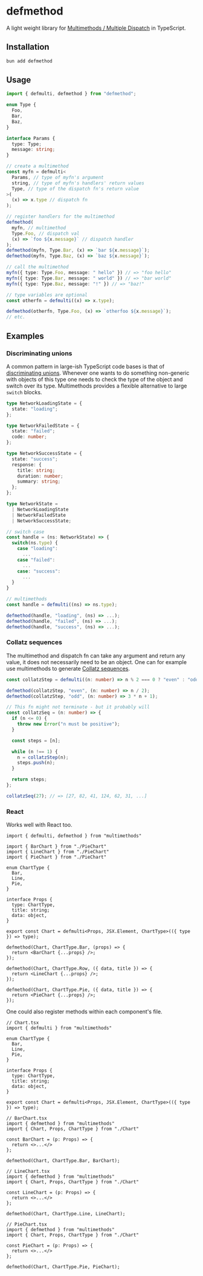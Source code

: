 # defmethod

A light weight library for [Multimethods / Multiple
Dispatch](https://en.wikipedia.org/wiki/Multiple_dispatch) in TypeScript.

## Installation

```sh
bun add defmethod
```

## Usage

```ts
import { defmulti, defmethod } from "defmethod";

enum Type {
  Foo,
  Bar,
  Baz,
}

interface Params {
  type: Type;
  message: string;
}

// create a multimethod
const myfn = defmulti<
  Params, // type of myfn's argument
  string, // type of myfn's handlers' return values
  Type, // type of the dispatch fn's return value
>(
  (x) => x.type // dispatch fn
);

// register handlers for the multimethod
defmethod(
  myfn, // multimethod
  Type.Foo, // dispatch val
  (x) => `foo ${x.message}` // dispatch handler
);
defmethod(myfn, Type.Bar, (x) => `bar ${x.message}`);
defmethod(myfn, Type.Baz, (x) => `baz ${x.message}`);

// call the multimethod
myfn({ type: Type.Foo, message: " hello" }) // => "foo hello"
myfn({ type: Type.Bar, message: " world" }) // => "bar world"
myfn({ type: Type.Baz, message: "!" }) // => "baz!"

// type variables are optional
const otherfn = defmulti((x) => x.type);

defmethod(otherfn, Type.Foo, (x) => `otherfoo ${x.message}`);
// etc.
```

## Examples

### Discriminating unions

A common pattern in large-ish TypeScript code bases is that of [discriminating
unions](https://www.typescriptlang.org/docs/handbook/unions-and-intersections.html#discriminating-unions).
Whenever one wants to do something non-generic with objects of this type one
needs to check the type of the object and switch over its type. Multimethods
provides a flexible alternative to large `switch` blocks.

```ts
type NetworkLoadingState = {
  state: "loading";
};

type NetworkFailedState = {
  state: "failed";
  code: number;
};

type NetworkSuccessState = {
  state: "success";
  response: {
    title: string;
    duration: number;
    summary: string;
  };
};

type NetworkState =
  | NetworkLoadingState
  | NetworkFailedState
  | NetworkSuccessState;

// switch case
const handle = (ns: NetworkState) => {
  switch(ns.type) {
    case "loading":
      ...
    case "failed":
      ...
    case: "success":
      ...
  }
}

// multimethods
const handle = defmulti((ns) => ns.type);

defmethod(handle, "loading", (ns) => ...);
defmethod(handle, "failed", (ns) => ...);
defmethod(handle, "success", (ns) => ...);
```

### Collatz sequences

The multimethod and dispatch fn can take any argument and return any value, it
does not necessarily need to be an object. One can for example use multimethods
to generate [Collatz
sequences](https://en.wikipedia.org/wiki/Collatz_conjecture).

```ts
const collatzStep = defmulti((n: number) => n % 2 === 0 ? "even" : "odd");

defmethod(collatzStep, "even", (n: number) => n / 2);
defmethod(collatzStep, "odd", (n: number) => 3 * n + 1);

// This fn might not terminate - but it probably will
const collatzSeq = (n: number) => {
  if (n <= 0) {
    throw new Error("n must be positive");
  }

  const steps = [n];

  while (n !== 1) {
    n = collatzStep(n);
    steps.push(n);
  }

  return steps;
};

collatzSeq(27); // => [27, 82, 41, 124, 62, 31, ...]
```

### React

Works well with React too.

```tsx
import { defmulti, defmethod } from "multimethods"

import { BarChart } from "./PieChart"
import { LineChart } from "./PieChart"
import { PieChart } from "./PieChart"

enum ChartType {
  Bar,
  Line,
  Pie,
}

interface Props {
  type: ChartType,
  title: string;
  data: object,
}

export const Chart = defmulti<Props, JSX.Element, ChartType>(({ type }) => type);

defmethod(Chart, ChartType.Bar, (props) => {
  return <BarChart {...props} />;
});

defmethod(Chart, ChartType.Row, ({ data, title }) => {
  return <LineChart {...props} />;
});

defmethod(Chart, ChartType.Pie, ({ data, title }) => {
  return <PieChart {...props} />;
});
```

One could also register methods within each component's file.

```tsx
// Chart.tsx
import { defmulti } from "multimethods"

enum ChartType {
  Bar,
  Line,
  Pie,
}

interface Props {
  type: ChartType,
  title: string;
  data: object,
}

export const Chart = defmulti<Props, JSX.Element, ChartType>(({ type }) => type);

// BarChart.tsx
import { defmethod } from "multimethods"
import { Chart, Props, ChartType } from "./Chart"

const BarChart = (p: Props) => {
  return <>...</>
};

defmethod(Chart, ChartType.Bar, BarChart);

// LineChart.tsx
import { defmethod } from "multimethods"
import { Chart, Props, ChartType } from "./Chart"

const LineChart = (p: Props) => {
  return <>...</>
};

defmethod(Chart, ChartType.Line, LineChart);

// PieChart.tsx
import { defmethod } from "multimethods"
import { Chart, Props, ChartType } from "./Chart"

const PieChart = (p: Props) => {
  return <>...</>
};

defmethod(Chart, ChartType.Pie, PieChart);
```
